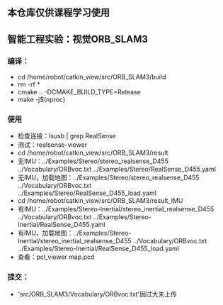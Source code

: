 ## 本仓库仅供课程学习使用
## 智能工程实验：视觉ORB_SLAM3
### 编译：
- cd /home/robot/catkin_view/src/ORB_SLAM3/build
- rm -rf *
- cmake .. -DCMAKE_BUILD_TYPE=Release
- make -j$(nproc)

### 使用
- 检查连接：lsusb | grep RealSense
- 测试：realsense-viewer
- cd /home/robot/catkin_view/src/ORB_SLAM3/result
- 无IMU：../Examples/Stereo/stereo_realsense_D455 ../Vocabulary/ORBvoc.txt ../Examples/Stereo/RealSense_D455.yaml
- 无IMU，加载地图：../Examples/Stereo/stereo_realsense_D455 ../Vocabulary/ORBvoc.txt ../Examples/Stereo/RealSense_D455_load.yaml 
- cd /home/robot/catkin_view/src/ORB_SLAM3/result_IMU
- 有IMU：../Examples/Stereo-Inertial/stereo_inertial_realsense_D455 ../Vocabulary/ORBvoc.txt ../Examples/Stereo-Inertial/RealSense_D455.yaml
- 有IMU，加载地图：../Examples/Stereo-Inertial/stereo_inertial_realsense_D455 ../Vocabulary/ORBvoc.txt ../Examples/Stereo-Inertial/RealSense_D455_load.yaml
- 查看：pcl_viewer map.pcd

### 提交：
- 'src/ORB_SLAM3/Vocabulary/ORBvoc.txt'因过大未上传
